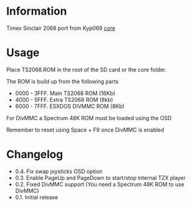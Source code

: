 # Information

Timex Sinclair 2068 port from Kyp069 [core](https://github.com/Kyp069/ts2068)

# Usage

Place TS2068.ROM in the root of the SD card or the core folder.

The ROM is build up from the following parts
- 0000 - 3FFF. Main TS2068 ROM (16Kb)
- 4000 - 5FFF. Extra TS2068 ROM (8kb)
- 6000 - 7FFF. ESXDOS DIVMMC ROM (8Kb)
 
For DivMMC a Spectrum 48K ROM must be loaded using the OSD

Remember to reset using Space + F9 once DivMMC is enabled

# Changelog
- 0.4. Fix swap joysticks OSD option
- 0.3. Enable PageUp and PageDown to start/stop internal TZX player
- 0.2. Fixed DivMMC support (You need a Spectrum 48K ROM to use DivMMC)
- 0.1. Initial release

